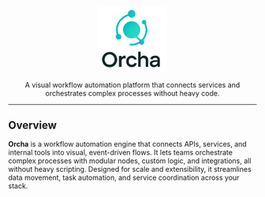 <p align="center">
  <img width="140px" src="assets/logo.png">
  
  <p align="center">
    A visual workflow automation platform that connects services and orchestrates complex processes without heavy code.
  </p>
</p>

---

## Overview

**Orcha** is a workflow automation engine that connects APIs, services, and internal tools into visual, event-driven flows. It lets teams orchestrate complex processes with modular nodes, custom logic, and integrations, all without heavy scripting. Designed for scale and extensibility, it streamlines data movement, task automation, and service coordination across your stack.
